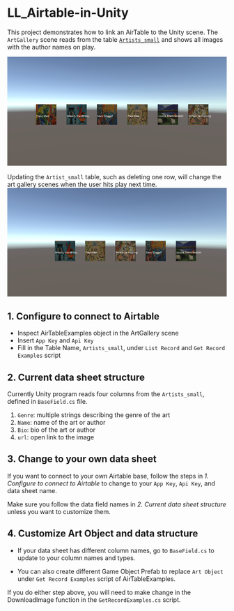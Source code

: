 # LL_Airtable-in-Unity

This project demonstrates how to link an AirTable to the Unity scene. 
The `ArtGallery` scene reads from the table [`Artists_small`](https://airtable.com/appV5LgA8wXE1FnXZ/tbl6BD4rsBZ4ma5nw/viwbGD5PDBeyGNfSO?blocks=hide) and shows all images with the author names 
on play.

![alt text](/screenshot/Capture.PNG)

Updating the `Artist_small` table, such as deleting one row, will change the art gallery scenes when the user hits play next time.
![alt text](/screenshot/CaptureAfter.PNG)

## 1. Configure to connect to Airtable
* Inspect AirTableExamples object in the ArtGallery scene
* Insert `App Key` and `Api Key`
* Fill in the Table Name, `Artists_small`, under `List Record` and `Get Record Examples` script

## 2. Current data sheet structure
Currently Unity program reads  four columns from the `Artists_small`, defined in `BaseField.cs` file.
1. `Genre`: multiple strings describing the genre of the art
2. `Name`: name of the art or author
2. `Bio`: bio of the art or author
3. `url`: open link to the image


## 3. Change to your own data sheet
If you want to connect to your own Airtable base, follow the steps in *1. Configure to connect to Airtable* to change to your
`App Key`, `Api Key`, and data sheet name.

Make sure you follow the data field names in *2. Current data sheet structure* unless you want to customize them.

## 4. Customize Art Object and data structure
* If your data sheet has different column names, go to `BaseField.cs` to update to your column names and types.

* You can also create different Game Object Prefab to replace `Art Object` under `Get Record Examples` script of AirTableExamples.

If you do either step above, you will need to make change in the DownloadImage function in the `GetRecordExamples.cs` script.
